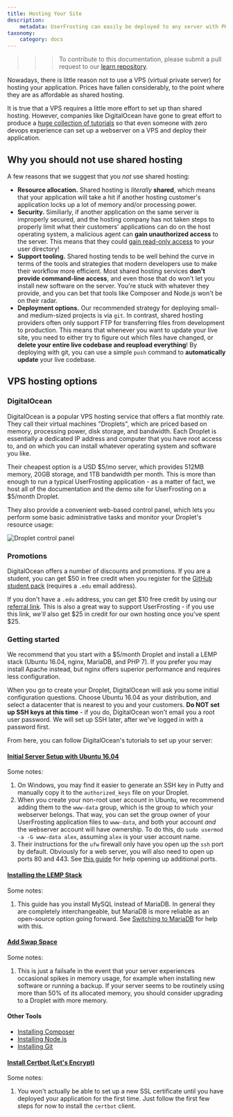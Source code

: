 ```yaml
---
title: Hosting Your Site
description:
    metadata: UserFrosting can easily be deployed to any server with PHP 5.6 or higher, a compatible database, and a webserver application (nginx, Apache, or IIS).
taxonomy:
    category: docs
---
```


>>> To contribute to this documentation, please submit a pull request to our [learn repository](https://github.com/userfrosting/learn/tree/master/pages).

Nowadays, there is little reason not to use a VPS (virtual private server) for hosting your application.  Prices have fallen considerably, to the point where they are as affordable as shared hosting.

It is true that a VPS requires a little more effort to set up than shared hosting.  However, companies like DigitalOcean have gone to great effort to produce a [huge collection of tutorials](https://www.digitalocean.com/community/tutorials) so that even someone with zero devops experience can set up a webserver on a VPS and deploy their application.

## Why you should not use shared hosting

A few reasons that we suggest that you _not_ use shared hosting:

- **Resource allocation.**  Shared hosting is _literally_ **shared**, which means that your application will take a hit if another hosting customer's application locks up a lot of memory and/or processing power.
- **Security.**  Similiarly, if another application on the same server is improperly secured, and the hosting company has not taken steps to properly limit what their customers' applications can do on the host operating system, a malicious agent can **gain unauthorized access** to the server.  This means that they could [gain read-only access](http://resources.infosecinstitute.com/risks-on-a-shared-hosting-server/) to your user directory!
- **Support tooling.**  Shared hosting tends to be well behind the curve in terms of the tools and strategies that modern developers use to make their workflow more efficient.  Most shared hosting services **don't provide command-line access**, and even those that do won't let you install new software on the server.  You're stuck with whatever they provide, and you can bet that tools like Composer and Node.js won't be on their radar.
- **Deployment options.**  Our recommended strategy for deploying small- and medium-sized projects is via `git`.  In contrast, shared hosting providers often only support FTP for transferring files from development to production.  This means that whenever you want to update your live site, you need to either try to figure out which files have changed, or **delete your entire live codebase and reupload everything**!  By deploying with git, you can use a simple `push` command to **automatically update** your live codebase.

## VPS hosting options

### DigitalOcean

DigitalOcean is a popular VPS hosting service that offers a flat monthly rate.  They call their virtual machines "Droplets", which are priced based on memory, processing power, disk storage, and bandwidth.  Each Droplet is essentially a dedicated IP address and computer that you have root access to, and on which you can install whatever operating system and software you like.

Their cheapest option is a USD $5/mo server, which provides 512MB memory, 20GB storage, and 1TB bandwidth per month.  This is more than enough to run a typical UserFrosting application - as a matter of fact, we host all of the documentation and the demo site for UserFrosting on a $5/month Droplet.

They also provide a convenient web-based control panel, which lets you perform some basic administrative tasks and monitor your Droplet's resource usage:

![Droplet control panel](/images/droplet.png)

### Promotions

DigitalOcean offers a number of discounts and promotions.  If you are a student, you can get $50 in free credit when you register for the [GitHub student pack](https://education.github.com/pack) (requires a `.edu` email address).

If you don't have a `.edu` address, you can get $10 free credit by using our [referral link](https://m.do.co/c/833058cf3824).  This is also a great way to support UserFrosting - if you use this link, _we'll_ also get $25 in credit for our own hosting once you've spent $25.

### Getting started

We recommend that you start with a $5/month Droplet and install a LEMP stack (Ubuntu 16.04, nginx, MariaDB, and PHP 7).  If you prefer you may install Apache instead, but nginx offers superior performance and requires less configuration.

When you go to create your Droplet, DigitalOcean will ask you some initial configuration questions.  Choose Ubuntu 16.04 as your distribution, and select a datacenter that is nearest to you and your customers.  **Do NOT set up SSH keys at this time** - if you do, DigitalOcean won't email you a root user password.  We will set up SSH later, after we've logged in with a password first.

From here, you can follow DigitalOcean's tutorials to set up your server:

#### [Initial Server Setup with Ubuntu 16.04](https://www.digitalocean.com/community/tutorials/initial-server-setup-with-ubuntu-16-04)

Some notes:

1. On Windows, you may find it easier to generate an SSH key in Putty and manually copy it to the `authorized_keys` file on your Droplet.
2. When you create your non-root user account in Ubuntu, we recommend adding them to the `www-data` group, which is the group to which your webserver belongs.  That way, you can set the group owner of your UserFrosting application files to `www-data`, and both your account _and_ the webserver account will have ownership.  To do this, do `sudo usermod -a -G www-data alex`, assuming `alex` is your user account name.
3. Their instructions for the `ufw` firewall only have you open up the `ssh` port by default.  Obviously for a web server, you will also need to open up ports 80 and 443.  See [this guide](https://www.digitalocean.com/community/tutorials/how-to-set-up-a-firewall-with-ufw-on-ubuntu-14-04#allow-other-connections) for help opening up additional ports.

#### [Installing the LEMP Stack](https://www.digitalocean.com/community/tutorials/how-to-install-linux-nginx-mysql-php-lemp-stack-in-ubuntu-16-04)

Some notes:

1. This guide has you install MySQL instead of MariaDB.  In general they are completely interchangeable, but MariaDB is more reliable as an  open-source option going forward.  See [Switching to MariaDB](https://www.digitalocean.com/community/tutorials/switching-to-mariadb-from-mysql) for help with this.

#### [Add Swap Space](https://www.digitalocean.com/community/tutorials/how-to-add-swap-space-on-ubuntu-16-04)

Some notes:

1. This is just a failsafe in the event that your server experiences occasional spikes in memory usage, for example when installing new software or running a backup.  If your server seems to be routinely using more than 50% of its allocated memory, you should consider upgrading to a Droplet with more memory.

#### Other Tools

- [Installing Composer](https://www.digitalocean.com/community/tutorials/how-to-install-and-use-composer-on-ubuntu-16-04)
- [Installing Node.js](https://www.digitalocean.com/community/tutorials/how-to-install-node-js-on-ubuntu-16-04)
- [Installing Git](https://www.digitalocean.com/community/tutorials/how-to-install-git-on-ubuntu-16-04)

#### [Install Certbot (Let's Encrypt)](https://www.digitalocean.com/community/tutorials/how-to-secure-nginx-with-let-s-encrypt-on-ubuntu-16-04)

Some notes:

1. You won't actually be able to set up a new SSL certificate until you have deployed your application for the first time.  Just follow the first few steps for now to install the `certbot` client.
